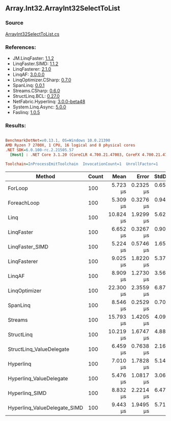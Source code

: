 ﻿## Array.Int32.ArrayInt32SelectToList

### Source
[ArrayInt32SelectToList.cs](../LinqBenchmarks/Array/Int32/ArrayInt32SelectToList.cs)

### References:
- JM.LinqFaster: [1.1.2](https://www.nuget.org/packages/JM.LinqFaster/1.1.2)
- LinqFaster.SIMD: [1.1.2](https://www.nuget.org/packages/LinqFaster.SIMD/1.0.3)
- LinqFasterer: [2.1.0](https://www.nuget.org/packages/LinqFasterer/2.1.0)
- LinqAF: [3.0.0.0](https://www.nuget.org/packages/LinqAF/3.0.0.0)
- LinqOptimizer.CSharp: [0.7.0](https://www.nuget.org/packages/LinqOptimizer.CSharp/0.7.0)
- SpanLinq: [0.0.1](https://www.nuget.org/packages/SpanLinq/0.0.1)
- Streams.CSharp: [0.6.0](https://www.nuget.org/packages/Streams.CSharp/0.6.0)
- StructLinq.BCL: [0.27.0](https://www.nuget.org/packages/StructLinq/0.27.0)
- NetFabric.Hyperlinq: [3.0.0-beta48](https://www.nuget.org/packages/NetFabric.Hyperlinq/3.0.0-beta48)
- System.Linq.Async: [5.0.0](https://www.nuget.org/packages/System.Linq.Async/5.0.0)
- Faslinq: [1.0.5](https://www.nuget.org/packages/Faslinq/1.0.5)

### Results:
``` ini

BenchmarkDotNet=v0.13.1, OS=Windows 10.0.21390
AMD Ryzen 7 2700X, 1 CPU, 16 logical and 8 physical cores
.NET SDK=6.0.100-rc.2.21505.57
  [Host] : .NET Core 3.1.20 (CoreCLR 4.700.21.47003, CoreFX 4.700.21.47101), X64 RyuJIT DEBUG  [AttachedDebugger]

Toolchain=InProcessEmitToolchain  InvocationCount=1  UnrollFactor=1  

```
|                       Method | Count |      Mean |     Error |    StdDev |    Median |        Ratio | RatioSD | Allocated |
|----------------------------- |------ |----------:|----------:|----------:|----------:|-------------:|--------:|----------:|
|                      ForLoop |   100 |  5.723 μs | 0.2325 μs | 0.6596 μs |  5.650 μs |     baseline |         |   1,184 B |
|                  ForeachLoop |   100 |  5.309 μs | 0.3276 μs | 0.9400 μs |  5.200 μs | 1.10x faster |   0.24x |   1,184 B |
|                         Linq |   100 | 10.824 μs | 1.9299 μs | 5.6297 μs |  7.900 μs | 1.95x slower |   1.03x |     880 B |
|                   LinqFaster |   100 |  6.652 μs | 0.3267 μs | 0.9053 μs |  6.700 μs | 1.18x slower |   0.21x |     880 B |
|              LinqFaster_SIMD |   100 |  5.224 μs | 0.5746 μs | 1.6579 μs |  4.950 μs | 1.25x faster |   0.50x |     880 B |
|                 LinqFasterer |   100 |  9.025 μs | 1.8220 μs | 5.3721 μs |  7.650 μs | 1.63x slower |   0.98x |     880 B |
|                       LinqAF |   100 |  8.909 μs | 1.2730 μs | 3.5696 μs |  9.000 μs | 1.58x slower |   0.69x |   1,184 B |
|                LinqOptimizer |   100 | 22.300 μs | 2.3559 μs | 6.8722 μs | 20.950 μs | 3.96x slower |   1.33x |   9,776 B |
|                     SpanLinq |   100 |  8.546 μs | 0.2529 μs | 0.7008 μs |  8.400 μs | 1.51x slower |   0.20x |     456 B |
|                      Streams |   100 | 15.793 μs | 1.4205 μs | 4.0985 μs | 14.200 μs | 2.81x slower |   0.80x |   1,576 B |
|                   StructLinq |   100 | 10.219 μs | 1.6747 μs | 4.8851 μs |  7.750 μs | 1.84x slower |   0.92x |     520 B |
|     StructLinq_ValueDelegate |   100 |  6.459 μs | 0.7638 μs | 2.1668 μs |  6.200 μs | 1.14x slower |   0.39x |     496 B |
|                    Hyperlinq |   100 |  7.010 μs | 1.7828 μs | 5.1439 μs |  4.950 μs | 1.26x slower |   0.91x |     456 B |
|      Hyperlinq_ValueDelegate |   100 |  5.476 μs | 1.0817 μs | 3.0685 μs |  4.700 μs | 1.38x faster |   0.73x |     456 B |
|               Hyperlinq_SIMD |   100 |  8.832 μs | 2.2214 μs | 6.4799 μs |  6.050 μs | 1.60x slower |   1.18x |     456 B |
| Hyperlinq_ValueDelegate_SIMD |   100 |  9.443 μs | 1.9495 μs | 5.7176 μs |  6.300 μs | 1.70x slower |   1.05x |     456 B |
